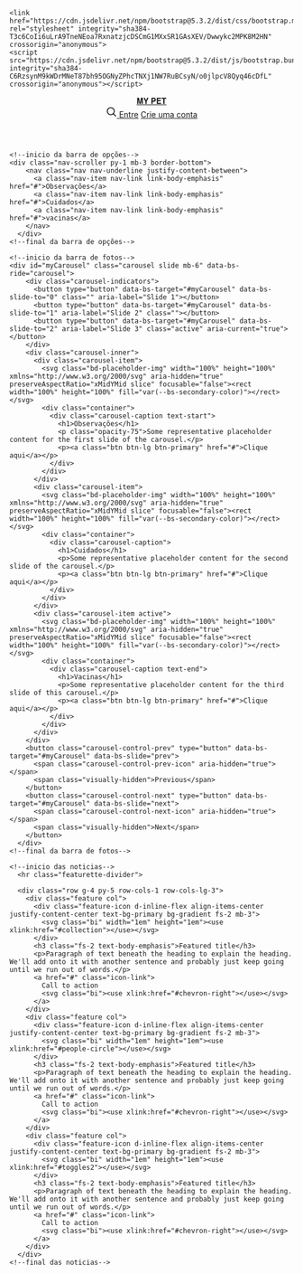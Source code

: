 <!DOCTYPE html>
<html lang="pt-BR">
<head>
    <meta charset="UTF-8">
    <meta name="viewport" content="width=device-width, initial-scale=1.0">
    <title>MyPet</title>
    
    <link href="https://cdn.jsdelivr.net/npm/bootstrap@5.3.2/dist/css/bootstrap.min.css" rel="stylesheet" integrity="sha384-T3c6CoIi6uLrA9TneNEoa7RxnatzjcDSCmG1MXxSR1GAsXEV/Dwwykc2MPK8M2HN" crossorigin="anonymous">
    <script src="https://cdn.jsdelivr.net/npm/bootstrap@5.3.2/dist/js/bootstrap.bundle.min.js" integrity="sha384-C6RzsynM9kWDrMNeT87bh95OGNyZPhcTNXj1NW7RuBCsyN/o0jlpcV8Qyq46cDfL" crossorigin="anonymous"></script>
</head>
<body>
    <!-- inicio da barra de logon-->
    <div class="container">
        <header class="border-bottom lh-1 py-3">
          <div class="row flex-nowrap justify-content-between align-items-center"> 
            <div class="col-4 pt-1">
            </div>
            <div class="col-4 text-center">
                <a class="blog-header-logo text-body-emphasis text-decoration-none" href="#">𝐌𝐘 𝐏𝐄𝐓</a>
            </div>
            <div class="col-4 d-flex justify-content-end align-items-center">
                <a class="linck-secondary" href="#" aria-label="Search">
                    <svg xmlns="http://www.w3.org/2000/svg" width="20" height="20" fill="none" stroke="currentColor" stroke-linecap="round" stroke-linejoin="round" stroke-width="2" class="mx-3" role="img" viewBox="0 0 24 24"><title>Search</title><circle cx="10.5" cy="10.5" r="7.5"></circle><path d="M21 21l-5.2-5.2"></path></svg>
                </a>
                <a class="btn btn-sm btn-outline-secondary" href="#">Entre</a>
                <a class="btn btn-sm btn-outline-secondary" href="#">Crie uma conta</a>
            </div>
          </div>
        </header>
    <!--final da barra de logon-->

    <!--inicio da barra de opções-->
    <div class="nav-scroller py-1 mb-3 border-bottom">
        <nav class="nav nav-underline justify-content-between">
          <a class="nav-item nav-link link-body-emphasis" href="#">Observações</a>
          <a class="nav-item nav-link link-body-emphasis" href="#">Cuidados</a>
          <a class="nav-item nav-link link-body-emphasis" href="#">vacinas</a>
        </nav>
      </div>
    <!--final da barra de opções-->

    <!--inicio da barra de fotos-->
    <div id="myCarousel" class="carousel slide mb-6" data-bs-ride="carousel">
        <div class="carousel-indicators">
          <button type="button" data-bs-target="#myCarousel" data-bs-slide-to="0" class="" aria-label="Slide 1"></button>
          <button type="button" data-bs-target="#myCarousel" data-bs-slide-to="1" aria-label="Slide 2" class=""></button>
          <button type="button" data-bs-target="#myCarousel" data-bs-slide-to="2" aria-label="Slide 3" class="active" aria-current="true"></button>
        </div>
        <div class="carousel-inner">
          <div class="carousel-item">
            <svg class="bd-placeholder-img" width="100%" height="100%" xmlns="http://www.w3.org/2000/svg" aria-hidden="true" preserveAspectRatio="xMidYMid slice" focusable="false"><rect width="100%" height="100%" fill="var(--bs-secondary-color)"></rect></svg>
            <div class="container">
              <div class="carousel-caption text-start">
                <h1>Observações</h1>
                <p class="opacity-75">Some representative placeholder content for the first slide of the carousel.</p>
                <p><a class="btn btn-lg btn-primary" href="#">Clique aqui</a></p>
              </div>
            </div>
          </div>
          <div class="carousel-item">
            <svg class="bd-placeholder-img" width="100%" height="100%" xmlns="http://www.w3.org/2000/svg" aria-hidden="true" preserveAspectRatio="xMidYMid slice" focusable="false"><rect width="100%" height="100%" fill="var(--bs-secondary-color)"></rect></svg>
            <div class="container">
              <div class="carousel-caption">
                <h1>Cuidados</h1>
                <p>Some representative placeholder content for the second slide of the carousel.</p>
                <p><a class="btn btn-lg btn-primary" href="#">Clique aqui</a></p>
              </div>
            </div>
          </div>
          <div class="carousel-item active">
            <svg class="bd-placeholder-img" width="100%" height="100%" xmlns="http://www.w3.org/2000/svg" aria-hidden="true" preserveAspectRatio="xMidYMid slice" focusable="false"><rect width="100%" height="100%" fill="var(--bs-secondary-color)"></rect></svg>
            <div class="container">
              <div class="carousel-caption text-end">
                <h1>Vacinas</h1>
                <p>Some representative placeholder content for the third slide of this carousel.</p>
                <p><a class="btn btn-lg btn-primary" href="#">Clique aqui</a></p>
              </div>
            </div>
          </div>
        </div>
        <button class="carousel-control-prev" type="button" data-bs-target="#myCarousel" data-bs-slide="prev">
          <span class="carousel-control-prev-icon" aria-hidden="true"></span>
          <span class="visually-hidden">Previous</span>
        </button>
        <button class="carousel-control-next" type="button" data-bs-target="#myCarousel" data-bs-slide="next">
          <span class="carousel-control-next-icon" aria-hidden="true"></span>
          <span class="visually-hidden">Next</span>
        </button>
      </div>
    <!--final da barra de fotos-->

    <!--inicio das noticias-->
      <hr class="featurette-divider">

      <div class="row g-4 py-5 row-cols-1 row-cols-lg-3">
        <div class="feature col">
          <div class="feature-icon d-inline-flex align-items-center justify-content-center text-bg-primary bg-gradient fs-2 mb-3">
            <svg class="bi" width="1em" height="1em"><use xlink:href="#collection"></use></svg>
          </div>
          <h3 class="fs-2 text-body-emphasis">Featured title</h3>
          <p>Paragraph of text beneath the heading to explain the heading. We'll add onto it with another sentence and probably just keep going until we run out of words.</p>
          <a href="#" class="icon-link">
            Call to action
            <svg class="bi"><use xlink:href="#chevron-right"></use></svg>
          </a>
        </div>
        <div class="feature col">
          <div class="feature-icon d-inline-flex align-items-center justify-content-center text-bg-primary bg-gradient fs-2 mb-3">
            <svg class="bi" width="1em" height="1em"><use xlink:href="#people-circle"></use></svg>
          </div>
          <h3 class="fs-2 text-body-emphasis">Featured title</h3>
          <p>Paragraph of text beneath the heading to explain the heading. We'll add onto it with another sentence and probably just keep going until we run out of words.</p>
          <a href="#" class="icon-link">
            Call to action
            <svg class="bi"><use xlink:href="#chevron-right"></use></svg>
          </a>
        </div>
        <div class="feature col">
          <div class="feature-icon d-inline-flex align-items-center justify-content-center text-bg-primary bg-gradient fs-2 mb-3">
            <svg class="bi" width="1em" height="1em"><use xlink:href="#toggles2"></use></svg>
          </div>
          <h3 class="fs-2 text-body-emphasis">Featured title</h3>
          <p>Paragraph of text beneath the heading to explain the heading. We'll add onto it with another sentence and probably just keep going until we run out of words.</p>
          <a href="#" class="icon-link">
            Call to action
            <svg class="bi"><use xlink:href="#chevron-right"></use></svg>
          </a>
        </div>
      </div>
    <!--final das noticias-->
      
</body>
</html>
